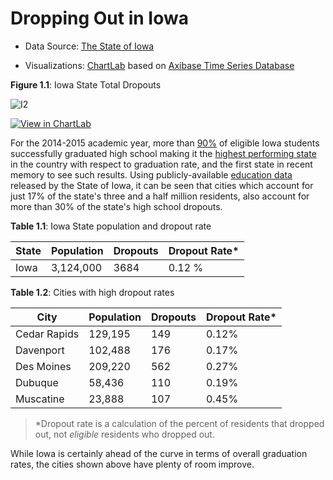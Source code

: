 # Dropping Out in Iowa

* Data Source: [The State of Iowa](https://www.iowa.gov/)

* Visualizations: [ChartLab](https://apps.axibase.com/chartlab) based on [Axibase Time Series Database](https://axibase.com/products/axibase-time-series-database/)

**Figure 1.1**: Iowa State Total Dropouts

![I2](Images/IDO-001.png)

[![View in ChartLab](Images/button.png)](https://apps.axibase.com/chartlab/dfbbf75b/2/#fullscreen)

For the 2014-2015 academic year, more than [90%](https://www2.ed.gov/admins/lead/account/consolidated/sy14-15part1/ia.pdf)
of eligible Iowa students successfully graduated high school making it the [highest
performing state](https://nces.ed.gov/programs/coe/indicator_coi.asp) in the country with respect to graduation rate, and the
first state in recent memory to see such results. Using publicly-available [education data](https://catalog.data.gov/dataset/2014-2015-public-school-district-dropout-rates)
released by the State of Iowa, it can be seen that cities which account for just 17% of the state's three and a half million residents,
also account for more than 30% of the state's high school dropouts.

**Table 1.1**: Iowa State population and dropout rate

| State | Population | Dropouts | Dropout Rate* |
|-------|------------|----------|---------------|
| Iowa | 3,124,000 | 3684 | 0.12 % |

**Table 1.2**: Cities with high dropout rates

| City | Population | Dropouts | Dropout Rate* |
|------|------------|----------|---------------|
| Cedar Rapids | 129,195 | 149 | 0.12% |
| Davenport | 102,488 | 176 | 0.17% |
| Des Moines | 209,220 | 562 | 0.27% |
| Dubuque | 58,436 | 110 | 0.19% |
| Muscatine | 23,888 | 107 | 0.45% |

> *Dropout rate is a calculation of the percent of residents that dropped out, not _eligible_ residents who dropped out.

While Iowa is certainly ahead of the curve in terms of overall graduation rates, the cities shown above have plenty of room
improve.
